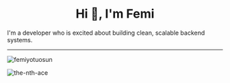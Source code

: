 <h1 align="center">Hi 🚀, I'm Femi</h1>
I'm a developer who is excited about building clean, scalable backend systems.

----

<p><img align="center" src="https://github-readme-stats.vercel.app/api?username=femiayotuosun&show_icons=true&locale=en" alt="femiyotuosun" /></p>  
  
<p><img align="center" src="https://github-readme-streak-stats.herokuapp.com/?user=femiayotubosun&" alt="the-nth-ace" /></p>

